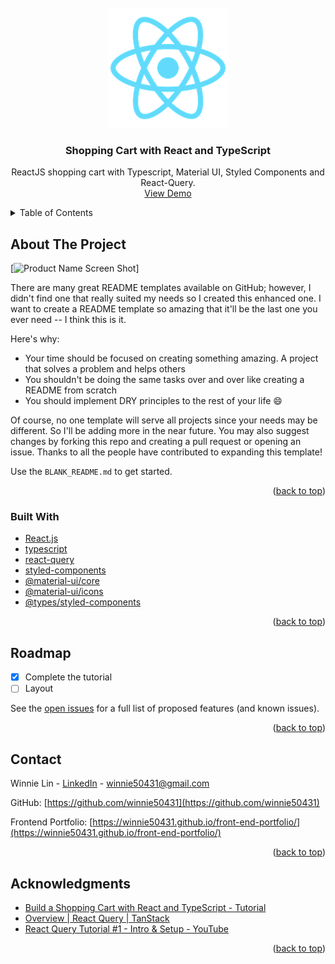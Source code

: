 <div id="top"></div>

<!-- PROJECT LOGO -->
<br />
<div align="center">

  <img src="./public/logo192.png" alt="react" />
  <h3 align="center">Shopping Cart with React and TypeScript</h3>

  <p align="center">
     ReactJS shopping cart with Typescript, Material UI, Styled Components and React-Query.
    <br />
    <a href="https://winnie50431.github.io/react-shopping-cart/">View Demo</a>
  </p>
</div>

<!-- TABLE OF CONTENTS -->
<details>
  <summary>Table of Contents</summary>
  <ol>
    <li>
      <a href="#about-the-project">About The Project</a>
      <ul>
        <li><a href="#built-with">Built With</a></li>
      </ul>
    </li>
    <li>
      <a href="#getting-started">Getting Started</a>
      <ul>
        <li><a href="#prerequisites">Prerequisites</a></li>
        <li><a href="#installation">Installation</a></li>
      </ul>
    </li>
    <li><a href="#usage">Usage</a></li>
    <li><a href="#roadmap">Roadmap</a></li>
    <li><a href="#contributing">Contributing</a></li>
    <li><a href="#license">License</a></li>
    <li><a href="#contact">Contact</a></li>
    <li><a href="#acknowledgments">Acknowledgments</a></li>
  </ol>
</details>

<!-- ABOUT THE PROJECT -->

## About The Project

[![Product Name Screen Shot][product-screenshot]]

There are many great README templates available on GitHub; however, I didn't find one that really suited my needs so I created this enhanced one. I want to create a README template so amazing that it'll be the last one you ever need -- I think this is it.

Here's why:

- Your time should be focused on creating something amazing. A project that solves a problem and helps others
- You shouldn't be doing the same tasks over and over like creating a README from scratch
- You should implement DRY principles to the rest of your life :smile:

Of course, no one template will serve all projects since your needs may be different. So I'll be adding more in the near future. You may also suggest changes by forking this repo and creating a pull request or opening an issue. Thanks to all the people have contributed to expanding this template!

Use the `BLANK_README.md` to get started.

<p align="right">(<a href="#top">back to top</a>)</p>

### Built With

- [React.js](https://reactjs.org/)
- [typescript]()
- [react-query](https://www.npmjs.com/package/react-query)
- [styled-components](https://www.npmjs.com/package/styled-components)
- [@material-ui/core](https://www.npmjs.com/package/@material-ui/core)
- [@material-ui/icons](https://www.npmjs.com/package/@material-ui/icons)
- [@types/styled-components](https://www.npmjs.com/package/@types/styled-components)

<p align="right">(<a href="#top">back to top</a>)</p>

<!-- ROADMAP -->

## Roadmap

- [x] Complete the tutorial
- [ ] Layout

See the [open issues](https://github.com/othneildrew/Best-README-Template/issues) for a full list of proposed features (and known issues).

<p align="right">(<a href="#top">back to top</a>)</p>

<!-- CONTACT -->

## Contact

Winnie Lin - [LinkedIn](https://www.linkedin.com/in/huei-ying-lin-5850a61aa/) - winnie50431@gmail.com

GitHub: [https://github.com/winnie50431](https://github.com/winnie50431)

Frontend Portfolio: [https://winnie50431.github.io/front-end-portfolio/](https://winnie50431.github.io/front-end-portfolio/)

<p align="right">(<a href="#top">back to top</a>)</p>

<!-- ACKNOWLEDGMENTS -->

## Acknowledgments

- [Build a Shopping Cart with React and TypeScript - Tutorial](https://www.youtube.com/watch?v=sfmL6bGbiN8&list=WL&index=3)
- [Overview | React Query | TanStack](https://react-query.tanstack.com/overview)
- [React Query Tutorial #1 - Intro & Setup - YouTube](https://www.youtube.com/watch?v=x1rQ61otgtU&list=PL4cUxeGkcC9jpi7Ptjl5b50p9gLjOFani&index=2)

<p align="right">(<a href="#top">back to top</a>)</p>

<!-- MARKDOWN LINKS & IMAGES -->
<!-- https://www.markdownguide.org/basic-syntax/#reference-style-links -->

[product-screenshot]: https://i.imgur.com/LtGmTaj.jpg
